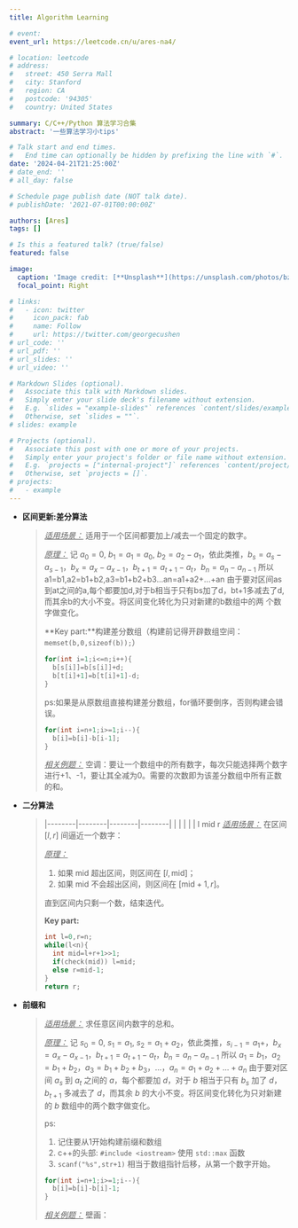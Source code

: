 ```yaml
---
title: Algorithm Learning 

# event: 
event_url: https://leetcode.cn/u/ares-na4/

# location: leetcode
# address:
#   street: 450 Serra Mall
#   city: Stanford
#   region: CA
#   postcode: '94305'
#   country: United States

summary: C/C++/Python 算法学习合集
abstract: '一些算法学习小tips'

# Talk start and end times.
#   End time can optionally be hidden by prefixing the line with `#`.
date: '2024-04-21T21:25:00Z'
# date_end: ''
# all_day: false

# Schedule page publish date (NOT talk date).
# publishDate: '2021-07-01T00:00:00Z'

authors: [Ares]
tags: []

# Is this a featured talk? (true/false)
featured: false

image:
  caption: 'Image credit: [**Unsplash**](https://unsplash.com/photos/bzdhc5b3Bxs)'
  focal_point: Right

# links:
#   - icon: twitter
#     icon_pack: fab
#     name: Follow
#     url: https://twitter.com/georgecushen
# url_code: ''
# url_pdf: ''
# url_slides: ''
# url_video: ''

# Markdown Slides (optional).
#   Associate this talk with Markdown slides.
#   Simply enter your slide deck's filename without extension.
#   E.g. `slides = "example-slides"` references `content/slides/example-slides.md`.
#   Otherwise, set `slides = ""`.
# slides: example

# Projects (optional).
#   Associate this post with one or more of your projects.
#   Simply enter your project's folder or file name without extension.
#   E.g. `projects = ["internal-project"]` references `content/project/deep-learning/index.md`.
#   Otherwise, set `projects = []`.
# projects:
#   - example
---
```

<!-- 
{{% callout note %}}
Click on the **Slides** button above to view the built-in slides feature.
{{% /callout %}}

Slides can be added in a few ways:

- **Create** slides using Hugo Blox Builder's [_Slides_](https://docs.hugoblox.com/reference/content-types/) feature and link using `slides` parameter in the front matter of the talk file
- **Upload** an existing slide deck to `static/` and link using `url_slides` parameter in the front matter of the talk file
- **Embed** your slides (e.g. Google Slides) or presentation video on this page using [shortcodes](https://docs.hugoblox.com/reference/markdown/).

Further event details, including [page elements](https://docs.hugoblox.com/reference/markdown/) such as image galleries, can be added to the body of this page. -->

- **区间更新:差分算法**
  > <u>*适用场景：*</u>  适用于一个区间都要加上/减去一个固定的数字。
  >
  > <u>*原理：*</u> 
  >  记 $a_0=0$, $b_1=a_1=a_0$, $b_2=a_2-a_1$，依此类推，$b_s=a_s-a_{s-1}$，$b_x=a_x-a_{x-1}$，$b_{t+1}=a_{t+1}-a_t$，$b_n=a_n-a_ 
  > {n-1}$
  > 所以a1=b1,a2=b1+b2,a3=b1+b2+b3...an=a1+a2+...+an
  > 由于要对区间as到at之间的a,每个都要加d,对于b相当于只有bs加了d，bt+1多减去了d,而其余b的大小不变。将区间变化转化为只对新建的b数组中的两 
  > 个数字做变化。
  >
  > **Key part:**构建差分数组（构建前记得开辟数组空间： `memset(b,0,sizeof(b));`）
  > ```cpp
  > for(int i=1;i<=n;i++){
  >   b[s[i]]=b[s[i]]+d;
  >   b[t[i]+1]=b[t[i]+1]-d;
  > }
  > ```
  > ps:如果是从原数组直接构建差分数组，for循环要倒序，否则构建会错误。
  > ```cpp
  > for(int i=n+1;i>=1;i--){
  >   b[i]=b[i]-b[i-1];
  > }
  > ```
  >
  > <u>*相关例题：*</u> 
  > 空调：要让一个数组中的所有数字，每次只能选择两个数字进行+1、-1，要让其全减为0。需要的次数即为该差分数组中所有正数的和。



- **二分算法**
  > |--------|--------|--------|--------|
  > |        |        |        |        |
  > l               mid                 r
  > <u>*适用场景：*</u> 在区间 $[l, r]$ 间逼近一个数字：
  >
  > <u>*原理：*</u> 
  > 1. 如果 mid 超出区间，则区间在 $[l, \text{mid}]$；
  > 2. 如果 mid 不会超出区间，则区间在 $[\text{mid}+1, r]$。
  > 
  > 直到区间内只剩一个数，结束迭代。
  >
  > **Key part:**
  > ```cpp
  > int l=0,r=n;
  > while(l<n){
  >   int mid=l+r+1>>1;
  >   if(check(mid)) l=mid;
  >   else r=mid-1;
  > }
  > return r;
  > ```


- **前缀和**
  > <u>*适用场景：*</u>  求任意区间内数字的总和。
  >
  > <u>*原理：*</u> 
  > 记 $s_0=0$, $s_1=a_1$, $s_2=a_1+a_2$，依此类推，$s_{i-1}=a_1+$，$b_x=a_x-a_{x-1}$，$b_{t+1}=a_{t+1}-a_t$，$b_n=a_n-a_{n-1}$
  > 所以 $a_1=b_1$，$a_2=b_1+b_2$，$a_3=b_1+b_2+b_3$，...，$a_n=a_1+a_2+...+a_n$
  > 由于要对区间 $a_s$ 到 $a_t$ 之间的 $a$，每个都要加 $d$，对于 $b$ 相当于只有 $b_s$ 加了 $d$，$b_{t+1}$ 多减去了 $d$，而其余 $b$ 的大小不变。将区间变化转化为只对新建的 $b$ 数组中的两个数字做变化。
  >
  >
  > ps:
  > 1. 记住要从1开始构建前缀和数组
  > 2. c++的头部: `#include <iostream>` 使用 `std::max` 函数
  > 3. `scanf("%s",str+1)` 相当于数组指针后移，从第一个数字开始。
  >
  > ```cpp
  > for(int i=n+1;i>=1;i--){
  >   b[i]=b[i]-b[i]-1;
  > }
  > ```
  >
  > <u>*相关例题：*</u> 
  > 壁画：
